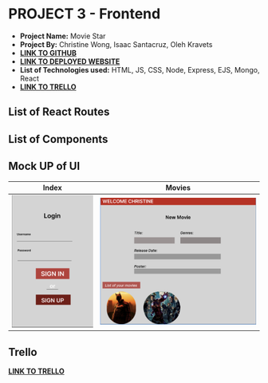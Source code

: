 # PROJECT 3 - Frontend

- **Project Name:** Movie Star
- **Project By:** Christine Wong, Isaac Santacruz, Oleh Kravets
- [**LINK TO GITHUB**](https://github.com/cwon07/movieStar_frontend)
- [**LINK TO DEPLOYED WEBSITE**](https://ga-project-2.onrender.com)
- **List of Technologies used:** HTML, JS, CSS, Node, Express, EJS, Mongo, React
- [**LINK TO TRELLO**](https://trello.com/b/1idSkpyI/movie-star-the-app)

## List of React Routes

## List of Components

## Mock UP of UI

| Index                         | Movies                          | 
| ----------------------------------- | ----------------------------------- | 
| ![index](/public/index.png) | ![movies](/public/movies.png)

## Trello

[**LINK TO TRELLO**](https://dbdiagram.io/d/64e0f47102bd1c4a5e0d533a)

